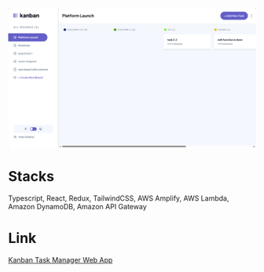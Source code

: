 ![alt text](https://github.com/Ztirk/kanban-task-management-web-app/blob/master/src/assets/Screenshot%202024-03-06%20231250.png "Logo Title Text 1")

# Stacks

Typescript, React, Redux, TailwindCSS, AWS Amplify, AWS Lambda, Amazon DynamoDB, Amazon API Gateway

# Link

[Kanban Task Manager Web App](https://master.dhjjv89x366mx.amplifyapp.com/board/2dc321fe-3c18-4784-b8d7-3d0581753f1d)
